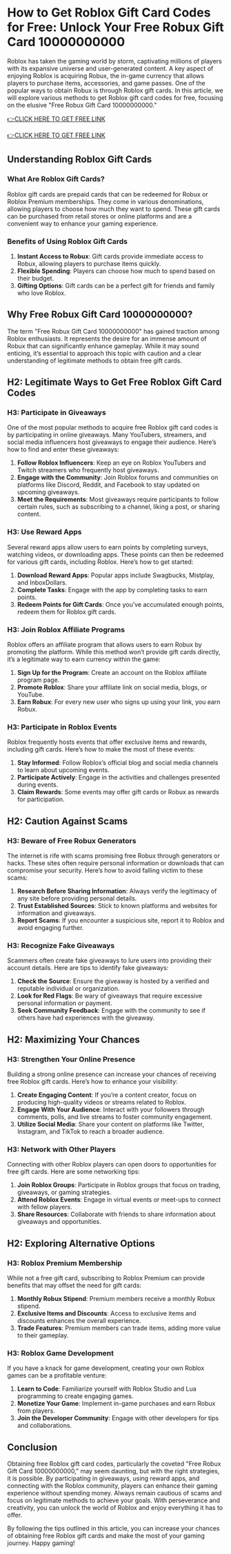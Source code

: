 # How to Get Roblox Gift Card Codes for Free: Unlock Your Free Robux Gift Card 10000000000

Roblox has taken the gaming world by storm, captivating millions of players with its expansive universe and user-generated content. A key aspect of enjoying Roblox is acquiring Robux, the in-game currency that allows players to purchase items, accessories, and game passes. One of the popular ways to obtain Robux is through Roblox gift cards. In this article, we will explore various methods to get Roblox gift card codes for free, focusing on the elusive "Free Robux Gift Card 10000000000." 

[👉CLICK HERE TO GET FREE LINK](https://todaylink.site/freegiftcard/)


[👉CLICK HERE TO GET FREE LINK](https://todaylink.site/freegiftcard/)



## Understanding Roblox Gift Cards

### What Are Roblox Gift Cards?

Roblox gift cards are prepaid cards that can be redeemed for Robux or Roblox Premium memberships. They come in various denominations, allowing players to choose how much they want to spend. These gift cards can be purchased from retail stores or online platforms and are a convenient way to enhance your gaming experience.

### Benefits of Using Roblox Gift Cards

1. **Instant Access to Robux**: Gift cards provide immediate access to Robux, allowing players to purchase items quickly.
2. **Flexible Spending**: Players can choose how much to spend based on their budget.
3. **Gifting Options**: Gift cards can be a perfect gift for friends and family who love Roblox.

## Why Free Robux Gift Card 10000000000?

The term "Free Robux Gift Card 10000000000" has gained traction among Roblox enthusiasts. It represents the desire for an immense amount of Robux that can significantly enhance gameplay. While it may sound enticing, it’s essential to approach this topic with caution and a clear understanding of legitimate methods to obtain free gift cards.

## H2: Legitimate Ways to Get Free Roblox Gift Card Codes

### H3: Participate in Giveaways

One of the most popular methods to acquire free Roblox gift card codes is by participating in online giveaways. Many YouTubers, streamers, and social media influencers host giveaways to engage their audience. Here’s how to find and enter these giveaways:

1. **Follow Roblox Influencers**: Keep an eye on Roblox YouTubers and Twitch streamers who frequently host giveaways. 
2. **Engage with the Community**: Join Roblox forums and communities on platforms like Discord, Reddit, and Facebook to stay updated on upcoming giveaways.
3. **Meet the Requirements**: Most giveaways require participants to follow certain rules, such as subscribing to a channel, liking a post, or sharing content.

### H3: Use Reward Apps

Several reward apps allow users to earn points by completing surveys, watching videos, or downloading apps. These points can then be redeemed for various gift cards, including Roblox. Here’s how to get started:

1. **Download Reward Apps**: Popular apps include Swagbucks, Mistplay, and InboxDollars.
2. **Complete Tasks**: Engage with the app by completing tasks to earn points.
3. **Redeem Points for Gift Cards**: Once you’ve accumulated enough points, redeem them for Roblox gift cards.

### H3: Join Roblox Affiliate Programs

Roblox offers an affiliate program that allows users to earn Robux by promoting the platform. While this method won’t provide gift cards directly, it’s a legitimate way to earn currency within the game:

1. **Sign Up for the Program**: Create an account on the Roblox affiliate program page.
2. **Promote Roblox**: Share your affiliate link on social media, blogs, or YouTube.
3. **Earn Robux**: For every new user who signs up using your link, you earn Robux.

### H3: Participate in Roblox Events

Roblox frequently hosts events that offer exclusive items and rewards, including gift cards. Here’s how to make the most of these events:

1. **Stay Informed**: Follow Roblox’s official blog and social media channels to learn about upcoming events.
2. **Participate Actively**: Engage in the activities and challenges presented during events.
3. **Claim Rewards**: Some events may offer gift cards or Robux as rewards for participation.

## H2: Caution Against Scams

### H3: Beware of Free Robux Generators

The internet is rife with scams promising free Robux through generators or hacks. These sites often require personal information or downloads that can compromise your security. Here’s how to avoid falling victim to these scams:

1. **Research Before Sharing Information**: Always verify the legitimacy of any site before providing personal details.
2. **Trust Established Sources**: Stick to known platforms and websites for information and giveaways.
3. **Report Scams**: If you encounter a suspicious site, report it to Roblox and avoid engaging further.

### H3: Recognize Fake Giveaways

Scammers often create fake giveaways to lure users into providing their account details. Here are tips to identify fake giveaways:

1. **Check the Source**: Ensure the giveaway is hosted by a verified and reputable individual or organization.
2. **Look for Red Flags**: Be wary of giveaways that require excessive personal information or payment.
3. **Seek Community Feedback**: Engage with the community to see if others have had experiences with the giveaway.

## H2: Maximizing Your Chances

### H3: Strengthen Your Online Presence

Building a strong online presence can increase your chances of receiving free Roblox gift cards. Here’s how to enhance your visibility:

1. **Create Engaging Content**: If you’re a content creator, focus on producing high-quality videos or streams related to Roblox.
2. **Engage With Your Audience**: Interact with your followers through comments, polls, and live streams to foster community engagement.
3. **Utilize Social Media**: Share your content on platforms like Twitter, Instagram, and TikTok to reach a broader audience.

### H3: Network with Other Players

Connecting with other Roblox players can open doors to opportunities for free gift cards. Here are some networking tips:

1. **Join Roblox Groups**: Participate in Roblox groups that focus on trading, giveaways, or gaming strategies.
2. **Attend Roblox Events**: Engage in virtual events or meet-ups to connect with fellow players.
3. **Share Resources**: Collaborate with friends to share information about giveaways and opportunities.

## H2: Exploring Alternative Options

### H3: Roblox Premium Membership

While not a free gift card, subscribing to Roblox Premium can provide benefits that may offset the need for gift cards:

1. **Monthly Robux Stipend**: Premium members receive a monthly Robux stipend.
2. **Exclusive Items and Discounts**: Access to exclusive items and discounts enhances the overall experience.
3. **Trade Features**: Premium members can trade items, adding more value to their gameplay.

### H3: Roblox Game Development

If you have a knack for game development, creating your own Roblox games can be a profitable venture:

1. **Learn to Code**: Familiarize yourself with Roblox Studio and Lua programming to create engaging games.
2. **Monetize Your Game**: Implement in-game purchases and earn Robux from players.
3. **Join the Developer Community**: Engage with other developers for tips and collaborations.

## Conclusion

Obtaining free Roblox gift card codes, particularly the coveted "Free Robux Gift Card 10000000000," may seem daunting, but with the right strategies, it is possible. By participating in giveaways, using reward apps, and connecting with the Roblox community, players can enhance their gaming experience without spending money. Always remain cautious of scams and focus on legitimate methods to achieve your goals. With perseverance and creativity, you can unlock the world of Roblox and enjoy everything it has to offer. 

By following the tips outlined in this article, you can increase your chances of obtaining free Roblox gift cards and make the most of your gaming journey. Happy gaming!
